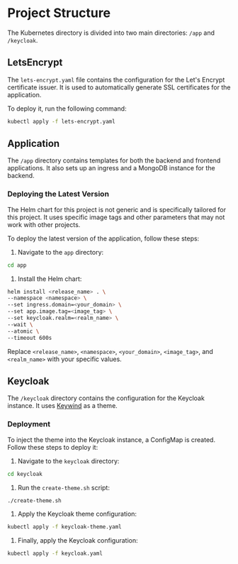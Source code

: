 # Project Structure

The Kubernetes directory is divided into two main directories: `/app` and `/keycloak`.

## LetsEncrypt

The `lets-encrypt.yaml` file contains the configuration for the Let's Encrypt certificate issuer. It is used to
automatically generate SSL certificates for the application.

To deploy it, run the following command:

```bash
kubectl apply -f lets-encrypt.yaml
```

## Application

The `/app` directory contains templates for both the backend and frontend applications. It also sets up an ingress and a
MongoDB instance for the backend.

### Deploying the Latest Version

The Helm chart for this project is not generic and is specifically tailored for this project. It uses specific image
tags and other parameters that may not work with other projects.

To deploy the latest version of the application, follow these steps:

1. Navigate to the `app` directory:

```bash
cd app
```

1. Install the Helm chart:

```bash
helm install <release_name> . \
--namespace <namespace> \
--set ingress.domain=<your_domain> \
--set app.image.tag=<image_tag> \
--set keycloak.realm=<realm_name> \
--wait \
--atomic \
--timeout 600s
```

Replace `<release_name>`, `<namespace>`, `<your_domain>`, `<image_tag>`, and `<realm_name>` with your specific values.

## Keycloak

The `/keycloak` directory contains the configuration for the Keycloak instance. It
uses [Keywind](https://github.com/lukin/keywind) as a theme.

### Deployment

To inject the theme into the Keycloak instance, a ConfigMap is created. Follow these steps to deploy it:

1. Navigate to the `keycloak` directory:

```bash
cd keycloak
```

1. Run the `create-theme.sh` script:

```bash
./create-theme.sh
```

1. Apply the Keycloak theme configuration:

```bash
kubectl apply -f keycloak-theme.yaml
```

1. Finally, apply the Keycloak configuration:

```bash
kubectl apply -f keycloak.yaml
```
